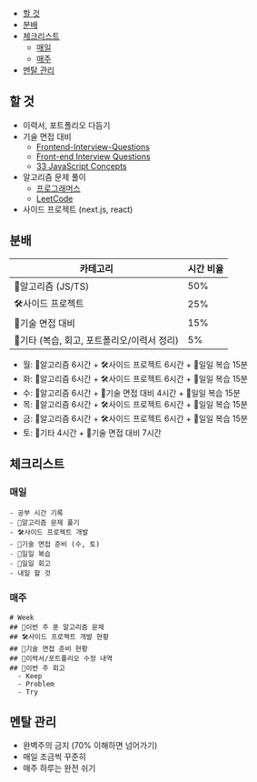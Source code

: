- [할 것](#할-것)
- [분배](#분배)
- [체크리스트](#체크리스트)
  - [매일](#매일)
  - [매주](#매주)
- [멘탈 관리](#멘탈-관리)

## 할 것

- 이력서, 포트폴리오 다듬기
- 기술 면접 대비
  - [Frontend-Interview-Questions](https://github.com/Esoolgnah/Frontend-Interview-Questions)
  - [Front-end Interview Questions](https://github.com/h5bp/Front-end-Developer-Interview-Questions)
  - [33 JavaScript Concepts](https://github.com/leonardomso/33-js-concepts)
- 알고리즘 문제 풀이
  - [프로그래머스](https://programmers.co.kr/)
  - [LeetCode](https://leetcode.com/)
- 사이드 프로젝트 (next.js, react)

## 분배

| 카테고리                                    | 시간 비율 |
| ------------------------------------------- | --------- |
| 🧠알고리즘 (JS/TS)                          | 50%       |
| 🛠️사이드 프로젝트                           | 25%       |
| 🤝기술 면접 대비                            | 15%       |
| 🔄기타 (복습, 회고, 포트폴리오/이력서 정리) | 5%        |

- 월: 🧠알고리즘 6시간 + 🛠️사이드 프로젝트 6시간 + 🔄일일 복습 15분
- 화: 🧠알고리즘 6시간 + 🛠️사이드 프로젝트 6시간 + 🔄일일 복습 15분
- 수: 🧠알고리즘 6시간 + 🤝기술 면접 대비 4시간 + 🔄일일 복습 15분
- 목: 🧠알고리즘 6시간 + 🛠️사이드 프로젝트 6시간 + 🔄일일 복습 15분
- 금: 🧠알고리즘 6시간 + 🛠️사이드 프로젝트 6시간 + 🔄일일 복습 15분
- 토: 🔄기타 4시간 + 🤝기술 면접 대비 7시간

## 체크리스트

### 매일

```
- 공부 시간 기록
- 🧠알고리즘 문제 풀기
- 🛠️사이드 프로젝트 개발
- 🤝기술 면접 준비 (수, 토)
- 🔄일일 복습
- 🔄일일 회고
- 내일 할 것
```

### 매주

```
# Week
## 🧠이번 주 푼 알고리즘 문제
## 🛠️사이드 프로젝트 개발 현황
## 🤝기술 면접 준비 현황
## 🔄이력서/포트폴리오 수정 내역
## 🔄이번 주 회고
  - Keep
  - Problem
  - Try
```

## 멘탈 관리

- 완벽주의 금지 (70% 이해하면 넘어가기)
- 매일 조금씩 꾸준히
- 매주 하루는 완전 쉬기
